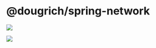 # @dougrich/spring-network

<a href="https://www.npmjs.com/package/@dougrich/spring-network" alt="NPM"><img src="https://img.shields.io/npm/v/@dougrich/spring-network" /></a>

<a href="https://github.com/dougrich/spring-network" alt="Github"><img src="https://img.shields.io/github/last-commit/dougrich/spring-network" /></a>

